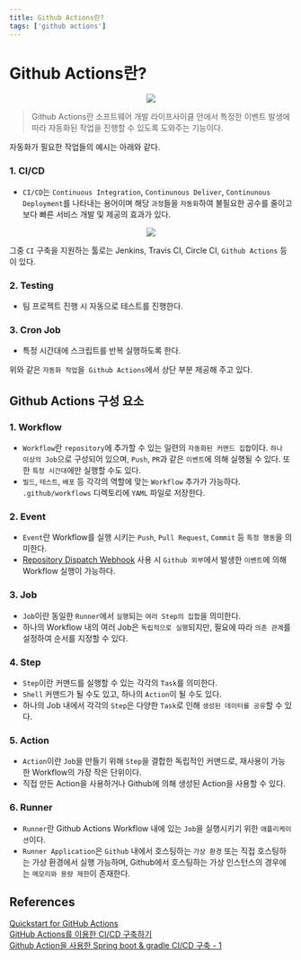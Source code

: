 ```yaml
---
title: Github Actions란?
tags: ['github actions']
---
```


# Github Actions란?

<p align=center>
    <img src=https://user-images.githubusercontent.com/59357153/135003579-e675783f-2340-47c4-ba81-ddcb2fee6fcb.png>
</p>

> Github Actions란 소프트웨어 개발 라이프사이클 안에서 특정한 이벤트 발생에 따라 자동화된 작업을 진행할 수 있도록 도와주는 기능이다. 

자동화가 필요한 작업들의 예시는 아래와 같다.

### 1. CI/CD
 * `CI/CD`는 `Continuous Integration`, `Continunous Deliver`, `Continunous Deployment`를 나타내는 용어이며 해당 `과정`들을 `자동화`하여 불필요한 공수를 줄이고 보다 빠른 서비스 개발 및 제공의 효과가 있다.

<p align=center>
    <img src=https://user-images.githubusercontent.com/59357153/135002339-d7b592c1-7eef-4e76-b9a4-692a7ec3c9b1.png>
</p>

그중 `CI` 구축을 지원하는 툴로는 Jenkins, Travis CI, Circle CI, `Github Actions` 등이 있다.

### 2. Testing 
 * 팀 프로젝트 진행 시 자동으로 테스트를 진행한다.

### 3. Cron Job
 * 특정 시간대에 스크립트를 반복 실행하도록 한다.

위와 같은 `자동화 작업`을` Github Actions`에서 상단 부분 제공해 주고 있다.

## Github Actions 구성 요소

### 1. Workflow
 * `Workflow`란 `repository`에 추가할 수 있는 일련의 `자동화된 커맨드 집합`이다. `하나 이상의 Job`으로 구성되어 있으며, `Push`, `PR`과 같은 `이벤트`에 의해 실행될 수 있다. 또한 `특정 시간대`에만 실행할 수도 있다.
 * `빌드`, `테스트`, `배포` 등 각각의 역할에 맞는 `Workflow` 추가가 가능하다. `.github/workflows` 디렉토리에 `YAML` 파일로 저장한다.

### 2. Event
 * `Event`란 Workflow를 실행 시키는 `Push`, `Pull Request`, `Commit` 등 `특정 행동`을 의미한다.
 * [Repository Dispatch Webhook](https://docs.github.com/en/rest/reference/repos#create-a-repository-dispatch-event) 사용 시 `Github 외부`에서 발생한 `이벤트`에 의해 Workflow 실행이 가능하다.

### 3. Job
 * `Job`이란 동일한 `Runner`에서 `실행`되는 `여러 Step의 집합`을 의미한다. 
 * 하나의 Workflow 내의 여러 Job은 `독립적으로 실행`되지만, 필요에 따라 `의존 관계`를 설정하여 순서를 지정할 수 있다.

### 4. Step
 * `Step`이란 커맨드를 실행할 수 있는 각각의 `Task`를 의미한다. 
 * `Shell` 커맨드가 될 수도 있고, 하나의 `Action`이 될 수도 있다.
 * 하나의 Job 내에서 각각의 `Step`은 다양한 `Task`로 인해 `생성된 데이터를 공유`할 수 있다.
 
### 5. Action
 * `Action`이란 `Job`을 만들기 위해 `Step`을 결합한 독립적인 커맨드로, 재사용이 가능한 Workflow의 가장 작은 단위이다.
 * 직접 만든 Action을 사용하거나 Github에 의해 생성된 Action을 사용할 수 있다.

### 6. Runner
 * `Runner`란 Github Actions Workflow 내에 있는 `Job`을 실행시키기 위한 `애플리케이션`이다.
 * `Runner Application`은 `Github` 내에서 호스팅하는 `가상 환경` 또는 직접 호스팅하는 가상 환경에서 실행 가능하며, Github에서 호스팅하는 가상 인스턴스의 경우에는 `메모리와 용량 제한`이 존재한다.

## References

[Quickstart for GitHub Actions](https://docs.github.com/en/actions/quickstart) <br>
[GitHub Actions를 이용한 CI/CD 구축하기](https://ji5485.github.io/post/2021-06-06/build-ci-cd-pipeline-using-github-actions/)<br>
[Github Action을 사용한 Spring boot & gradle CI/CD 구축 - 1](https://stalker5217.netlify.app/devops/github-action-aws-ci-cd-1/)

<TagLinks />